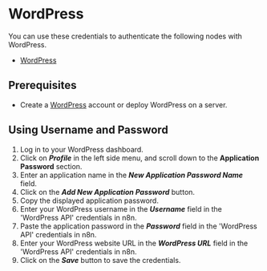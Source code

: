 # WordPress

You can use these credentials to authenticate the following nodes with WordPress.

- [WordPress](/integrations/nodes/n8n-nodes-base.wordPress/)

## Prerequisites

- Create a [WordPress](https://wordpress.com/) account or deploy WordPress on a server.

## Using Username and Password

1. Log in to your WordPress dashboard.
2. Click on ***Profile*** in the left side menu, and scroll down to the **Application Password** section.
3. Enter an application name in the ***New Application Password Name*** field.
4. Click on the ***Add New Application Password*** button.
5. Copy the displayed application password.
6. Enter your WordPress username in the ***Username*** field in the 'WordPress API' credentials in n8n.
7. Paste the application password in the ***Password*** field in the 'WordPress API' credentials in n8n.
8. Enter your WordPress website URL in the ***WordPress URL*** field in the 'WordPress API' credentials in n8n.
9. Click on the ***Save*** button to save the credentials.
